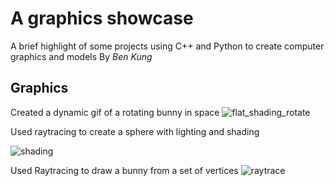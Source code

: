 # A graphics showcase
A brief highlight of some projects using C++ and Python to create computer graphics and models
By *Ben Kung*

## Graphics ##
Created a dynamic gif of a rotating bunny in space
![flat_shading_rotate](https://github.com/user-attachments/assets/071f31d4-6b64-4a8f-801d-678a69280732)


Used raytracing to create a sphere with lighting and shading

![shading](https://github.com/user-attachments/assets/061d59ed-fc4a-446f-a7d9-9dcc8199f72f)

Used Raytracing to draw a bunny from a set of vertices
![raytrace](https://github.com/user-attachments/assets/a2bfebf1-5392-4a39-b30a-41a734f6aa76)
